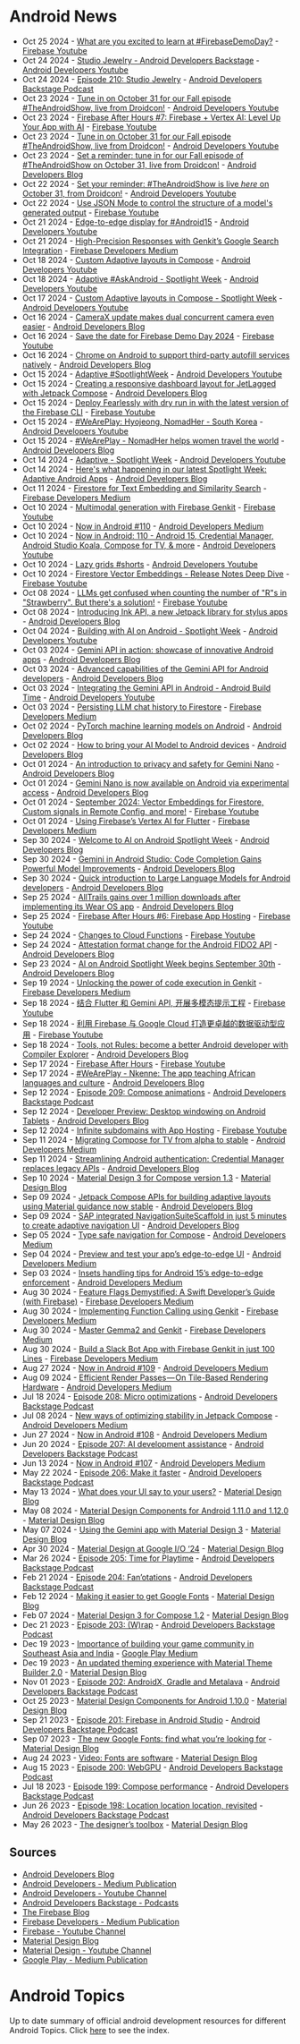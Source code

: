 # Android News

<!-- NEWS:START -->
- Oct 25 2024 - [What are you excited to learn at #FirebaseDemoDay?](https://www.youtube.com/watch?v=Q9UXPWo_1II) - [Firebase Youtube](https://www.youtube.com/user/Firebase)
- Oct 24 2024 - [Studio Jewelry - Android Developers Backstage](https://www.youtube.com/watch?v=HmjKmoct3Ws) - [Android Developers Youtube](https://www.youtube.com/c/AndroidDevelopers)
- Oct 24 2024 - [Episode 210: Studio Jewelry](http://adbackstage.libsyn.com/episode-210-studio-jewelry) - [Android Developers Backstage Podcast](https://adbackstage.libsyn.com/)
- Oct 23 2024 - [Tune in on October 31 for our Fall episode #TheAndroidShow, live from Droidcon!](https://www.youtube.com/watch?v=DQQH_H3mI-w) - [Android Developers Youtube](https://www.youtube.com/c/AndroidDevelopers)
- Oct 23 2024 - [Firebase After Hours #7: Firebase + Vertex AI: Level Up Your App with AI](https://www.youtube.com/watch?v=2YF3tXP0uho) - [Firebase Youtube](https://www.youtube.com/user/Firebase)
- Oct 23 2024 - [Tune in on October 31 for our Fall episode #TheAndroidShow, live from Droidcon!](https://www.youtube.com/watch?v=m_Z_GW0vfWc) - [Android Developers Youtube](https://www.youtube.com/c/AndroidDevelopers)
- Oct 23 2024 - [Set a reminder: tune in for our Fall episode of #TheAndroidShow on October 31, live from Droidcon!](http://android-developers.googleblog.com/2024/10/tas-24-teaser.html) - [Android Developers Blog](https://android-developers.googleblog.com/)
- Oct 22 2024 - [Set your reminder: #TheAndroidShow is live *here* on October 31, from Droidcon!](https://www.youtube.com/watch?v=iKTgKGeTRzg) - [Android Developers Youtube](https://www.youtube.com/c/AndroidDevelopers)
- Oct 22 2024 - [Use JSON Mode to control the structure of a model's generated output](https://www.youtube.com/watch?v=LpfBxtCCkGM) - [Firebase Youtube](https://www.youtube.com/user/Firebase)
- Oct 21 2024 - [Edge-to-edge display for #Android15](https://www.youtube.com/watch?v=QyoL7QC5LHU) - [Android Developers Youtube](https://www.youtube.com/c/AndroidDevelopers)
- Oct 21 2024 - [High-Precision Responses with Genkit’s Google Search Integration](https://medium.com/firebase-developers/high-precision-responses-with-genkits-google-search-integration-7f142f5c9693?source=rss----8e8b7dc6774d---4) - [Firebase Developers Medium](https://medium.com/firebase-developers)
- Oct 18 2024 - [Custom Adaptive layouts in Compose](https://www.youtube.com/watch?v=ew7hrYXkywo) - [Android Developers Youtube](https://www.youtube.com/c/AndroidDevelopers)
- Oct 18 2024 - [Adaptive #AskAndroid - Spotlight Week](https://www.youtube.com/watch?v=rFmyljhUxEY) - [Android Developers Youtube](https://www.youtube.com/c/AndroidDevelopers)
- Oct 17 2024 - [Custom Adaptive layouts in Compose - Spotlight Week](https://www.youtube.com/watch?v=PUxtjQWJj6A) - [Android Developers Youtube](https://www.youtube.com/c/AndroidDevelopers)
- Oct 16 2024 - [CameraX update makes dual concurrent camera even easier](http://android-developers.googleblog.com/2024/10/camerax-update-makes-dual-concurrent-camera-easier.html) - [Android Developers Blog](https://android-developers.googleblog.com/)
- Oct 16 2024 - [Save the date for Firebase Demo Day 2024](https://www.youtube.com/watch?v=MLyWo3AT4ZU) - [Firebase Youtube](https://www.youtube.com/user/Firebase)
- Oct 16 2024 - [Chrome on Android to support third-party autofill services natively](http://android-developers.googleblog.com/2024/10/chrome-3p-autofill-services.html) - [Android Developers Blog](https://android-developers.googleblog.com/)
- Oct 15 2024 - [Adaptive #SpotlightWeek](https://www.youtube.com/watch?v=EbT6UmlEzfk) - [Android Developers Youtube](https://www.youtube.com/c/AndroidDevelopers)
- Oct 15 2024 - [Creating a responsive dashboard layout for JetLagged with Jetpack Compose](http://android-developers.googleblog.com/2024/10/creating-responsive-dashboard-layout-for-jetlagged-jetpack-compose.html) - [Android Developers Blog](https://android-developers.googleblog.com/)
- Oct 15 2024 - [Deploy Fearlessly with dry run in with the latest version of the Firebase CLI](https://www.youtube.com/watch?v=iuM_3RZ8RTE) - [Firebase Youtube](https://www.youtube.com/user/Firebase)
- Oct 15 2024 - [#WeArePlay: Hyojeong, NomadHer - South Korea](https://www.youtube.com/watch?v=F4SXzUvlNBw) - [Android Developers Youtube](https://www.youtube.com/c/AndroidDevelopers)
- Oct 15 2024 - [#WeArePlay - NomadHer helps women travel the world](http://android-developers.googleblog.com/2024/10/weareplay-nomadher-helps-women-travel-the-world.html) - [Android Developers Blog](https://android-developers.googleblog.com/)
- Oct 14 2024 - [Adaptive - Spotlight Week](https://www.youtube.com/watch?v=E4fIOGjtfa4) - [Android Developers Youtube](https://www.youtube.com/c/AndroidDevelopers)
- Oct 14 2024 - [Here's what happening in our latest Spotlight Week: Adaptive Android Apps](http://android-developers.googleblog.com/2024/10/adaptive-spotlight-week.html) - [Android Developers Blog](https://android-developers.googleblog.com/)
- Oct 11 2024 - [Firestore for Text Embedding and Similarity Search](https://medium.com/firebase-developers/firestore-for-text-embedding-and-similarity-search-d74acbc8d6f5?source=rss----8e8b7dc6774d---4) - [Firebase Developers Medium](https://medium.com/firebase-developers)
- Oct 10 2024 - [Multimodal generation with Firebase Genkit](https://www.youtube.com/watch?v=yDFd5AZhsIk) - [Firebase Youtube](https://www.youtube.com/user/Firebase)
- Oct 10 2024 - [Now in Android #110](https://medium.com/androiddevelopers/now-in-android-110-a8ae5802604f?source=rss----95b274b437c2---4) - [Android Developers Medium](https://medium.com/androiddevelopers)
- Oct 10 2024 - [Now in Android: 110 - Android 15, Credential Manager, Android Studio Koala, Compose for TV, & more](https://www.youtube.com/watch?v=r_BQZnlrTZY) - [Android Developers Youtube](https://www.youtube.com/c/AndroidDevelopers)
- Oct 10 2024 - [Lazy grids #shorts](https://www.youtube.com/watch?v=uBmwECZdbpw) - [Android Developers Youtube](https://www.youtube.com/c/AndroidDevelopers)
- Oct 10 2024 - [Firestore Vector Embeddings - Release Notes Deep Dive](https://www.youtube.com/watch?v=3u7u4mNbYZI) - [Firebase Youtube](https://www.youtube.com/user/Firebase)
- Oct 08 2024 - [LLMs get confused when counting the number of "R"s in "Strawberry". But there's a solution!](https://www.youtube.com/watch?v=t2I2JDUivJs) - [Firebase Youtube](https://www.youtube.com/user/Firebase)
- Oct 08 2024 - [Introducing Ink API, a new Jetpack library for stylus apps](http://android-developers.googleblog.com/2024/10/introducing-ink-api-jetpack-library.html) - [Android Developers Blog](https://android-developers.googleblog.com/)
- Oct 04 2024 - [Building with AI on Android - Spotlight Week](https://www.youtube.com/watch?v=o1wY5vnNVCc) - [Android Developers Youtube](https://www.youtube.com/c/AndroidDevelopers)
- Oct 03 2024 - [Gemini API in action: showcase of innovative Android apps](http://android-developers.googleblog.com/2024/10/gemini-api-showcase-of-innovative-android-apps.html) - [Android Developers Blog](https://android-developers.googleblog.com/)
- Oct 03 2024 - [Advanced capabilities of the Gemini API for Android developers](http://android-developers.googleblog.com/2024/10/advanced-capabilities-of-gemini-api-for-android-developers.html) - [Android Developers Blog](https://android-developers.googleblog.com/)
- Oct 03 2024 - [Integrating the Gemini API in Android - Android Build Time](https://www.youtube.com/watch?v=DDN2pJ0SzNw) - [Android Developers Youtube](https://www.youtube.com/c/AndroidDevelopers)
- Oct 03 2024 - [Persisting LLM chat history to Firestore](https://medium.com/firebase-developers/persisting-llm-chat-history-to-firestore-4e3716dd67fe?source=rss----8e8b7dc6774d---4) - [Firebase Developers Medium](https://medium.com/firebase-developers)
- Oct 02 2024 - [PyTorch machine learning models on Android](http://android-developers.googleblog.com/2024/10/pytorch-machine-learning-models-on-android.html) - [Android Developers Blog](https://android-developers.googleblog.com/)
- Oct 02 2024 - [How to bring your AI Model to Android devices](http://android-developers.googleblog.com/2024/10/bring-your-ai-model-to-android-devices.html) - [Android Developers Blog](https://android-developers.googleblog.com/)
- Oct 01 2024 - [An introduction to privacy and safety for Gemini Nano](http://android-developers.googleblog.com/2024/10/introduction-to-privacy-and-safety-gemini-nano.html) - [Android Developers Blog](https://android-developers.googleblog.com/)
- Oct 01 2024 - [Gemini Nano is now available on Android via experimental access](http://android-developers.googleblog.com/2024/10/gemini-nano-experimental-access-available-on-android.html) - [Android Developers Blog](https://android-developers.googleblog.com/)
- Oct 01 2024 - [September 2024: Vector Embeddings for Firestore, Custom signals in Remote Config, and more!](https://www.youtube.com/watch?v=kfXQXLlbszI) - [Firebase Youtube](https://www.youtube.com/user/Firebase)
- Oct 01 2024 - [Using Firebase’s Vertex AI for Flutter](https://medium.com/firebase-developers/using-firebases-vertex-ai-for-flutter-abdd85d1d1a8?source=rss----8e8b7dc6774d---4) - [Firebase Developers Medium](https://medium.com/firebase-developers)
- Sep 30 2024 - [Welcome to AI on Android Spotlight Week](http://android-developers.googleblog.com/2024/09/welcome-to-ai-on-android-spotlight-week.html) - [Android Developers Blog](https://android-developers.googleblog.com/)
- Sep 30 2024 - [Gemini in Android Studio: Code Completion Gains Powerful Model Improvements](http://android-developers.googleblog.com/2024/09/gemini-android-studio-code-completion-model-improvements.html) - [Android Developers Blog](https://android-developers.googleblog.com/)
- Sep 30 2024 - [Quick introduction to Large Language Models for Android developers](http://android-developers.googleblog.com/2024/09/introduction-to-large-language-models-for-android-developers.html) - [Android Developers Blog](https://android-developers.googleblog.com/)
- Sep 25 2024 - [AllTrails gains over 1 million downloads after implementing its Wear OS app](http://android-developers.googleblog.com/2024/09/alltrails-gains-over-1-million-downloads-wear-os-app.html) - [Android Developers Blog](https://android-developers.googleblog.com/)
- Sep 25 2024 - [Firebase After Hours #6: Firebase App Hosting](https://www.youtube.com/watch?v=KWQeElH4pSk) - [Firebase Youtube](https://www.youtube.com/user/Firebase)
- Sep 24 2024 - [Changes to Cloud Functions](https://www.youtube.com/watch?v=tz7wmnhC9fY) - [Firebase Youtube](https://www.youtube.com/user/Firebase)
- Sep 24 2024 - [Attestation format change for the Android FIDO2 API](http://android-developers.googleblog.com/2024/09/attestation-format-change-for-android-fido2-api.html) - [Android Developers Blog](https://android-developers.googleblog.com/)
- Sep 23 2024 - [AI on Android Spotlight Week begins September 30th](http://android-developers.googleblog.com/2024/09/ai-on-android-spotlight-week-.html) - [Android Developers Blog](https://android-developers.googleblog.com/)
- Sep 19 2024 - [Unlocking the power of code execution in Genkit](https://medium.com/firebase-developers/getting-started-with-code-execution-in-genkit-c5391b45b321?source=rss----8e8b7dc6774d---4) - [Firebase Developers Medium](https://medium.com/firebase-developers)
- Sep 18 2024 - [结合 Flutter 和 Gemini API, 开展多模态提示工程](https://www.youtube.com/watch?v=OjGyWju6KQI) - [Firebase Youtube](https://www.youtube.com/user/Firebase)
- Sep 18 2024 - [利用 Firebase 与 Google Cloud 打造更卓越的数据驱动型应用](https://www.youtube.com/watch?v=HZccOJfBn4U) - [Firebase Youtube](https://www.youtube.com/user/Firebase)
- Sep 18 2024 - [Tools, not Rules: become a better Android developer with Compiler Explorer](http://android-developers.googleblog.com/2024/09/become-better-android-developer-compiler-explorer.html) - [Android Developers Blog](https://android-developers.googleblog.com/)
- Sep 17 2024 - [Firebase After Hours](https://www.youtube.com/watch?v=8faDttbNQVg) - [Firebase Youtube](https://www.youtube.com/user/Firebase)
- Sep 17 2024 - [#WeArePlay - Nkenne: The app teaching African languages and culture](http://android-developers.googleblog.com/2024/09/weareplay-nkenne-app-teaching-african-languages-and-culture.html) - [Android Developers Blog](https://android-developers.googleblog.com/)
- Sep 12 2024 - [Episode 209: Compose animations](http://adbackstage.libsyn.com/episode-209-compose-animations) - [Android Developers Backstage Podcast](https://adbackstage.libsyn.com/)
- Sep 12 2024 - [Developer Preview: Desktop windowing on Android Tablets](http://android-developers.googleblog.com/2024/09/developer-preview-desktop-windowing-on-android-tablets.html) - [Android Developers Blog](https://android-developers.googleblog.com/)
- Sep 12 2024 - [Infinite subdomains with App Hosting](https://www.youtube.com/watch?v=wW7QI7ZgAHQ) - [Firebase Youtube](https://www.youtube.com/user/Firebase)
- Sep 11 2024 - [Migrating Compose for TV from alpha to stable](https://medium.com/androiddevelopers/migrating-compose-for-tv-from-alpha-to-stable-b0074d6fd350?source=rss----95b274b437c2---4) - [Android Developers Medium](https://medium.com/androiddevelopers)
- Sep 11 2024 - [Streamlining Android authentication: Credential Manager replaces legacy APIs](http://android-developers.googleblog.com/2024/09/streamlining-android-authentication-credential-manager-replaces-legacy-apis.html) - [Android Developers Blog](https://android-developers.googleblog.com/)
- Sep 10 2024 - [Material Design 3 for Compose version 1.3](https://material.io/blog/material-3-compose-1-3) - [Material Design Blog](https://material.io/blog)
- Sep 09 2024 - [Jetpack Compose APIs for building adaptive layouts using Material guidance now stable](http://android-developers.googleblog.com/2024/09/jetpack-compose-apis-for-building-adaptive-layouts-material-guidance-now-stable.html) - [Android Developers Blog](https://android-developers.googleblog.com/)
- Sep 09 2024 - [SAP integrated NavigationSuiteScaffold in just 5 minutes to create adaptive navigation UI](http://android-developers.googleblog.com/2024/09/sap-integrates-compose-adaptive-api-for-responsive-navigation-ui.html) - [Android Developers Blog](https://android-developers.googleblog.com/)
- Sep 05 2024 - [Type safe navigation for Compose](https://medium.com/androiddevelopers/type-safe-navigation-for-compose-105325a97657?source=rss----95b274b437c2---4) - [Android Developers Medium](https://medium.com/androiddevelopers)
- Sep 04 2024 - [Preview and test your app’s edge-to-edge UI](https://medium.com/androiddevelopers/preview-and-test-your-apps-edge-to-edge-ui-da645c905d78?source=rss----95b274b437c2---4) - [Android Developers Medium](https://medium.com/androiddevelopers)
- Sep 03 2024 - [Insets handling tips for Android 15’s edge-to-edge enforcement](https://medium.com/androiddevelopers/insets-handling-tips-for-android-15s-edge-to-edge-enforcement-872774e8839b?source=rss----95b274b437c2---4) - [Android Developers Medium](https://medium.com/androiddevelopers)
- Aug 30 2024 - [Feature Flags Demystified: A Swift Developer’s Guide (with Firebase)](https://medium.com/firebase-developers/implementing-ios-feature-flags-using-firebase-760a43afe863?source=rss----8e8b7dc6774d---4) - [Firebase Developers Medium](https://medium.com/firebase-developers)
- Aug 30 2024 - [Implementing Function Calling using Genkit](https://medium.com/firebase-developers/implementing-function-calling-using-genkit-0c03f6cb9179?source=rss----8e8b7dc6774d---4) - [Firebase Developers Medium](https://medium.com/firebase-developers)
- Aug 30 2024 - [Master Gemma2 and Genkit](https://medium.com/firebase-developers/how-to-develop-using-the-gemma2-model-in-genkit-085f22ce68f3?source=rss----8e8b7dc6774d---4) - [Firebase Developers Medium](https://medium.com/firebase-developers)
- Aug 30 2024 - [Build a Slack Bot App with Firebase Genkit in just 100 Lines](https://medium.com/firebase-developers/build-a-slack-bot-app-with-firebase-genkit-in-just-100-lines-71d4e49c9e08?source=rss----8e8b7dc6774d---4) - [Firebase Developers Medium](https://medium.com/firebase-developers)
- Aug 27 2024 - [Now in Android #109](https://medium.com/androiddevelopers/now-in-android-109-1dbf4e81b127?source=rss----95b274b437c2---4) - [Android Developers Medium](https://medium.com/androiddevelopers)
- Aug 09 2024 - [Efficient Render Passes — On Tile-Based Rendering Hardware](https://medium.com/androiddevelopers/efficient-render-passes-on-tile-based-rendering-hardware-621070158e40?source=rss----95b274b437c2---4) - [Android Developers Medium](https://medium.com/androiddevelopers)
- Jul 18 2024 - [Episode 208: Micro optimizations](http://adbackstage.libsyn.com/episode-208-micro-optimizations) - [Android Developers Backstage Podcast](https://adbackstage.libsyn.com/)
- Jul 08 2024 - [New ways of optimizing stability in Jetpack Compose](https://medium.com/androiddevelopers/new-ways-of-optimizing-stability-in-jetpack-compose-038106c283cc?source=rss----95b274b437c2---4) - [Android Developers Medium](https://medium.com/androiddevelopers)
- Jun 27 2024 - [Now in Android #108](https://medium.com/androiddevelopers/now-in-android-108-42291f14ba37?source=rss----95b274b437c2---4) - [Android Developers Medium](https://medium.com/androiddevelopers)
- Jun 20 2024 - [Episode 207: AI development assistance](http://adbackstage.libsyn.com/episode-207-ai-development-assistance) - [Android Developers Backstage Podcast](https://adbackstage.libsyn.com/)
- Jun 13 2024 - [Now in Android #107](https://medium.com/androiddevelopers/now-in-android-107-d334239c7c5b?source=rss----95b274b437c2---4) - [Android Developers Medium](https://medium.com/androiddevelopers)
- May 22 2024 - [Episode 206: Make it faster](http://adbackstage.libsyn.com/episode-206-make-it-faster) - [Android Developers Backstage Podcast](https://adbackstage.libsyn.com/)
- May 13 2024 - [What does your UI say to your users?](https://material.io/blog/testing-material-3) - [Material Design Blog](https://material.io/blog)
- May 08 2024 - [Material Design Components for Android 1.11.0 and 1.12.0](https://material.io/blog/android-stable-release-1-12-0) - [Material Design Blog](https://material.io/blog)
- May 07 2024 - [Using the Gemini app with Material Design 3](https://material.io/blog/how-to-gemini-app-compose-material-design-3) - [Material Design Blog](https://material.io/blog)
- Apr 30 2024 - [Material Design at Google I/O ‘24](https://material.io/blog/google-io-2024) - [Material Design Blog](https://material.io/blog)
- Mar 26 2024 - [Episode 205: Time for Playtime](http://adbackstage.libsyn.com/episode-205-time-for-playtime) - [Android Developers Backstage Podcast](https://adbackstage.libsyn.com/)
- Feb 21 2024 - [Episode 204: Fan’otations](http://adbackstage.libsyn.com/episode-204-fanotations) - [Android Developers Backstage Podcast](https://adbackstage.libsyn.com/)
- Feb 12 2024 - [Making it easier to get Google Fonts](https://material.io/blog/get-google-fonts-update) - [Material Design Blog](https://material.io/blog)
- Feb 07 2024 - [Material Design 3 for Compose 1.2](https://material.io/blog/material-3-compose-1-2) - [Material Design Blog](https://material.io/blog)
- Dec 21 2023 - [Episode 203: (W)rap](http://adbackstage.libsyn.com/episode-203-wrap) - [Android Developers Backstage Podcast](https://adbackstage.libsyn.com/)
- Dec 19 2023 - [Importance of building your game community in Southeast Asia and India](https://medium.com/googleplaydev/importance-of-building-your-game-community-in-southeast-asia-and-india-dc3aaa65902a?source=rss----1f8baa23933d---4) - [Google Play Medium](https://medium.com/googleplaydev)
- Dec 19 2023 - [An updated theming experience with Material Theme Builder 2.0](https://material.io/blog/material-theme-builder-2-color-match) - [Material Design Blog](https://material.io/blog)
- Nov 01 2023 - [Episode 202: AndroidX, Gradle and Metalava](http://adbackstage.libsyn.com/episode-202-androidx-gradle-and-metalava) - [Android Developers Backstage Podcast](https://adbackstage.libsyn.com/)
- Oct 25 2023 - [Material Design Components for Android 1.10.0](https://material.io/blog/android-stable-release-1-10-0) - [Material Design Blog](https://material.io/blog)
- Sep 21 2023 - [Episode 201: Firebase in Android Studio](http://adbackstage.libsyn.com/episode-201-firebase-in-android-studio) - [Android Developers Backstage Podcast](https://adbackstage.libsyn.com/)
- Sep 07 2023 - [The new Google Fonts: find what you’re looking for](https://material.io/blog/2023-google-fonts-redesign) - [Material Design Blog](https://material.io/blog)
- Aug 24 2023 - [Video: Fonts are software](https://material.io/blog/fonts-are-software-video) - [Material Design Blog](https://material.io/blog)
- Aug 15 2023 - [Episode 200: WebGPU](http://adbackstage.libsyn.com/episode-200-webgpu) - [Android Developers Backstage Podcast](https://adbackstage.libsyn.com/)
- Jul 18 2023 - [Episode 199: Compose performance](http://adbackstage.libsyn.com/episode-199-compose-performance) - [Android Developers Backstage Podcast](https://adbackstage.libsyn.com/)
- Jun 26 2023 - [Episode 198: Location location location, revisited](http://adbackstage.libsyn.com/episode-198-location-location-location-revisited) - [Android Developers Backstage Podcast](https://adbackstage.libsyn.com/)
- May 26 2023 - [The designer’s toolbox](https://material.io/blog/designer-toolbox-figma-android-studio-relay) - [Material Design Blog](https://material.io/blog)<!-- NEWS:END -->

## Sources

* [Android Developers Blog](https://android-developers.googleblog.com/)
* [Android Developers - Medium Publication](https://medium.com/androiddevelopers)
* [Android Developers - Youtube Channel](https://www.youtube.com/c/AndroidDevelopers)
* [Android Developers Backstage - Podcasts](https://adbackstage.libsyn.com/)
* [The Firebase Blog](https://firebase.googleblog.com/)
* [Firebase Developers - Medium Publication](https://medium.com/firebase-developers)
* [Firebase - Youtube Channel](https://www.youtube.com/user/Firebase)
* [Material Design Blog](https://material.io/blog)
* [Material Design - Youtube Channel](https://www.youtube.com/c/MaterialDesign)
* [Google Play - Medium Publication](https://medium.com/googleplaydev)

# Android Topics
Up to date summary of official android development resources for different Android Topics. Click [here](https://androidtopicsindex.dipien.com/) to see the index.

